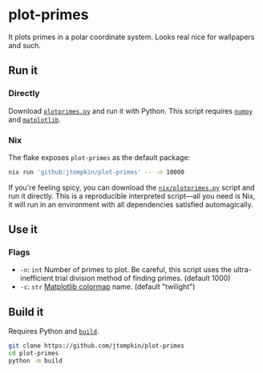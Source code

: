 # plot-primes

It plots primes in a polar coordinate system. Looks real nice for wallpapers and such.

## Run it

### Directly

Download [`plotprimes.py`](https://github.com/jtompkin/plot-primes/blob/main/plotprimes.py) and run it with Python. This script requires [`numpy`](https://pypi.org/project/numpy/) and [`matplotlib`](https://pypi.org/project/matplotlib/).

### Nix

The flake exposes `plot-primes` as the default package:

```bash
nix run 'github:jtompkin/plot-primes' -- -n 10000
```

If you're feeling spicy, you can download the [`nix/plotprimes.py`](https://github.com/jtompkin/plot-primes/blob/main/nix/plotprimes.py) script and run it directly. This is a reproducible interpreted script&mdash;all you need is Nix, it will run in an environment with all dependencies satisfied automagically.

## Use it

### Flags

- `-n`: `int` Number of primes to plot. Be careful, this script uses the ultra-inefficient trial division method of finding primes. (default 1000)
- `-c`: `str` [Matplotlib colormap](https://matplotlib.org/stable/users/explain/colors/colormaps.html) name. (default "twilight")

## Build it

Requires Python and [`build`](https://pypi.org/project/build/).

```bash
git clone https://github.com/jtompkin/plot-primes
cd plot-primes
python -m build
```
